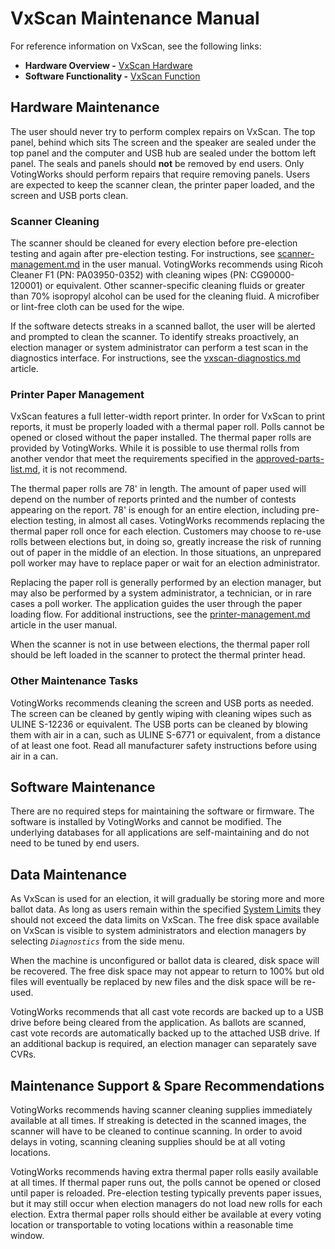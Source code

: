# VxScan Maintenance Manual

For reference information on VxScan, see the following links:

* **Hardware Overview -** [VxScan Hardware](https://app.gitbook.com/s/Z4bC0rbmogHEUUuMLAUa/system-overview/vxscan-hardware "mention")
* **Software Functionality -** [VxScan Function](https://app.gitbook.com/s/Z4bC0rbmogHEUUuMLAUa/system-overview/vxscan-function "mention")

## Hardware Maintenance

The user should never try to perform complex repairs on VxScan. The top panel, behind which sits The screen and the speaker are sealed under the top panel and the computer and USB hub are sealed under the bottom left panel. The seals and panels should **not** be removed by end users. Only VotingWorks should perform repairs that require removing panels. Users are expected to keep the scanner clean, the printer paper loaded, and the screen and USB ports clean.

### Scanner Cleaning

The scanner should be cleaned for every election before pre-election testing and again after pre-election testing. For instructions, see [scanner-management.md](../vxscan/scanner-management.md "mention") in the user manual. VotingWorks recommends using Ricoh Cleaner F1 (PN: PA03950-0352) with cleaning wipes (PN: CG90000-120001) or equivalent. Other scanner-specific cleaning fluids or greater than 70% isopropyl alcohol can be used for the cleaning fluid. A microfiber or lint-free cloth can be used for the wipe.

If the software detects streaks in a scanned ballot, the user will be alerted and prompted to clean the scanner. To identify streaks proactively, an election manager or system administrator can perform a test scan in the diagnostics interface. For instructions, see the [vxscan-diagnostics.md](../vxscan/vxscan-diagnostics.md "mention") article.

### Printer Paper Management

VxScan features a full letter-width report printer. In order for VxScan to print reports, it must be properly loaded with a thermal paper roll. Polls cannot be opened or closed without the paper installed. The thermal paper rolls are provided by VotingWorks. While it is possible to use thermal rolls from another vendor that meet the requirements specified in the [approved-parts-list.md](approved-parts-list.md "mention"), it is not recommend.&#x20;

The thermal paper rolls are 78' in length. The amount of paper used will depend on the number of reports printed and the number of contests appearing on the report. 78' is enough for an entire election, including pre-election testing, in almost all cases. VotingWorks recommends replacing the thermal paper roll once for each election. Customers may choose to re-use rolls between elections but, in doing so, greatly increase the risk of running out of paper in the middle of an election. In those situations, an unprepared poll worker may have to replace paper or wait for an election administrator.

Replacing the paper roll is generally performed by an election manager, but may also be performed by a system administrator, a technician, or in rare cases a poll worker. The application guides the user through the paper loading flow. For additional instructions, see the [printer-management.md](../vxscan/printer-management.md "mention") article in the user manual.

When the scanner is not in use between elections, the thermal paper roll should be left loaded in the scanner to protect the thermal printer head.

### Other Maintenance Tasks

VotingWorks recommends cleaning the screen and USB ports as needed. The screen can be cleaned by gently wiping with cleaning wipes such as ULINE S-12236 or equivalent. The USB ports can be cleaned by blowing them with air in a can, such as ULINE S-6771 or equivalent, from a distance of at least one foot. Read all manufacturer safety instructions before using air in a can.

## Software Maintenance

There are no required steps for maintaining the software or firmware. The software is installed by VotingWorks and cannot be modified. The underlying databases for all applications are self-maintaining and do not need to be tuned by end users.

## Data Maintenance

As VxScan is used for an election, it will gradually be storing more and more ballot data. As long as users remain within the specified [System Limits](https://app.gitbook.com/s/Z4bC0rbmogHEUUuMLAUa/system-performance-and-specifications/system-limits "mention") they should not exceed the data limits on VxScan. The free disk space available on VxScan is visible to system administrators and election managers by selecting _`Diagnostics`_ from the side menu.

When the machine is unconfigured or ballot data is cleared, disk space will be recovered. The free disk space may not appear to return to 100% but old files will eventually be replaced by new files and the disk space will be re-used.

VotingWorks recommends that all cast vote records are backed up to a USB drive before being cleared from the application. As ballots are scanned, cast vote records are automatically backed up to the attached USB drive. If an additional backup is required, an election manager can separately save CVRs.

## Maintenance Support & Spare Recommendations

VotingWorks recommends having scanner cleaning supplies immediately available at all times. If streaking is detected in the scanned images, the scanner will have to be cleaned to continue scanning. In order to avoid delays in voting, scanning cleaning supplies should be at all voting locations.

VotingWorks recommends having extra thermal paper rolls easily available at all times. If thermal paper runs out, the polls cannot be opened or closed until paper is reloaded. Pre-election testing typically prevents paper issues, but it may still occur when election managers do not load new rolls for each election. Extra thermal paper rolls should either be available at every voting location or transportable to voting locations within a reasonable time window.

